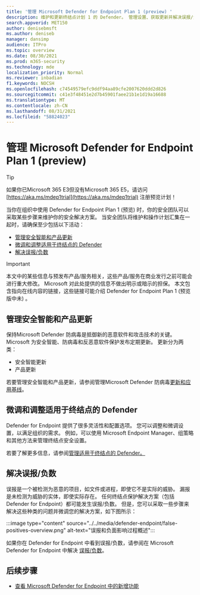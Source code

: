 ```yaml
---
title: '管理 Microsoft Defender for Endpoint Plan 1 (preview) '
description: 维护和更新终结点计划 1 的 Defender。 管理设置、获取更新并解决误报/负面影响。
search.appverid: MET150
author: denisebmsft
ms.author: deniseb
manager: dansimp
audience: ITPro
ms.topic: overview
ms.date: 08/30/2021
ms.prod: m365-security
ms.technology: mde
localization_priority: Normal
ms.reviewer: inbadian
f1.keywords: NOCSH
ms.openlocfilehash: c74549579efc9ddf94aa89cfe2007620ddd2d826
ms.sourcegitcommit: c41e3f48451e2d7b45901faee21b1e1d19a16688
ms.translationtype: MT
ms.contentlocale: zh-CN
ms.lasthandoff: 08/31/2021
ms.locfileid: "58824023"
---
```

# <a name="manage-microsoft-defender-for-endpoint-plan-1-preview"></a>管理 Microsoft Defender for Endpoint Plan 1 (preview) 

> [!TIP]
> 如果你已Microsoft 365 E3但没有Microsoft 365 E5，请访问 [https://aka.ms/mdep1trial](https://aka.ms/mdep1trial) 注册预览计划！

当你在组织中使用 Defender for Endpoint Plan 1 (预览) 时，你的安全团队可以采取某些步骤来维护你的安全解决方案。 当安全团队将维护和操作计划汇集在一起时，请确保至少包括以下活动：

- [管理安全智能和产品更新](#manage-security-intelligence-and-product-updates)
- [微调和调整适用于终结点的 Defender](#fine-tune-and-adjust-defender-for-endpoint)
- [解决误报/负数](#address-false-positivesnegatives)

> [!IMPORTANT]
> 本文中的某些信息与预发布产品/服务相关，这些产品/服务在商业发行之前可能会进行重大修改。 Microsoft 对此处提供的信息不做出明示或暗示的担保。 本文包含指向在线内容的链接，这些链接可能介绍 Defender for Endpoint Plan 1 (预览版中未) 。

## <a name="manage-security-intelligence-and-product-updates"></a>管理安全智能和产品更新

保持Microsoft Defender 防病毒是抵御新的恶意软件和攻击技术的关键。 Microsoft 为安全智能、防病毒和反恶意软件保护发布定期更新。 更新分为两类： 

- 安全智能更新
- 产品更新 

若要管理安全智能和产品更新，请参阅管理Microsoft Defender 防病毒[更新和应用基线](manage-updates-baselines-microsoft-defender-antivirus.md)。

## <a name="fine-tune-and-adjust-defender-for-endpoint"></a>微调和调整适用于终结点的 Defender

Defender for Endpoint 提供了很多灵活性和配置选项。 您可以调整和微调设置，以满足组织的需求。 例如，可以使用 Microsoft Endpoint Manager、组策略和其他方法来管理终结点安全设置。 

若要了解更多信息，请参阅[管理适用于终结点的 Defender。](manage-atp-post-migration.md)

## <a name="address-false-positivesnegatives"></a>解决误报/负数

误报是一个被检测为恶意的项目，如文件或进程，即使它不是实际的威胁。 漏报是未检测为威胁的实体，即使实际存在。 任何终结点保护解决方案（包括 Defender for Endpoint）都可能发生误报/负数。 但是，您可以采取一些步骤来解决这些种类的问题并微调您的解决方案，如下图所示：

:::image type="content" source="../../media/defender-endpoint/false-positives-overview.png" alt-text="误报和负面影响过程概述":::

如果你在 Defender for Endpoint 中看到误报/负数，请参阅在 Microsoft Defender for Endpoint 中解决 [误报/负数](defender-endpoint-false-positives-negatives.md)。

## <a name="next-steps"></a>后续步骤

- [查看 Microsoft Defender for Endpoint 中的新增功能](whats-new-in-microsoft-defender-atp.md)
